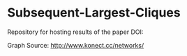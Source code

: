 # Subsequent-Largest-Cliques
Repository for hosting results of the paper DOI:

Graph Source: http://www.konect.cc/networks/
